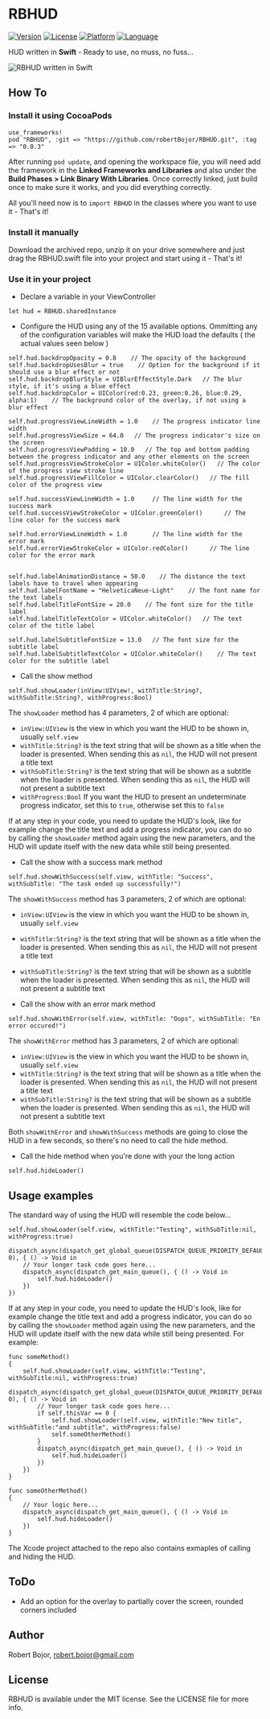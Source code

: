 # RBHUD

[![Version](https://img.shields.io/badge/version-0.0.3-green.svg?style=flat)](http://cocoapods.org/pods/RBHUD)
[![License](https://img.shields.io/badge/license-MIT-blue.svg?style=flat)](http://cocoapods.org/pods/RBHUD)
[![Platform](http://img.shields.io/badge/iOS-8.3%2B-blue.svg?style=flat)]()
[![Language](http://img.shields.io/badge/Swift-2.2-orange.svg?style=flat)]() 

HUD written in **Swift** - Ready to use, no muss, no fuss...

![RBHUD written in Swift](https://github.com/robertBojor/RBHUD/blob/master/hud_gif.gif)

## How To
### Install it using CocoaPods

```
use_frameworks!
pod "RBHUD", :git => "https://github.com/robertBojor/RBHUD.git", :tag => "0.0.3"
```

After running `pod update`, and opening the workspace file, you will need add the framework in the **Linked Frameworks and Libraries** and also under the **Build Phases > Link Binary With Libraries**. Once correctly linked, just build once to make sure it works, and you did everything correctly.

All you'll need now is to `import RBHUD` in the classes where you want to use it - That's it!

### Install it manually
Download the archived repo, unzip it on your drive somewhere and just drag the RBHUD.swift file into your project and start using it - That's it!

### Use it in your project
- Declare a variable in your ViewController
```
let hud = RBHUD.sharedInstance
```
- Configure the HUD using any of the 15 available options. Ommitting any of the configuration variables will make the HUD load the defaults ( the actual values seen below )
```
self.hud.backdropOpacity = 0.8    // The opacity of the background
self.hud.backdropUsesBlur = true    // Option for the background if it should use a blur effect or not
self.hud.backdropBlurStyle = UIBlurEffectStyle.Dark   // The blur style, if it's using a blue effect
self.hud.backdropColor = UIColor(red:0.23, green:0.26, blue:0.29, alpha:1)    // The background color of the overlay, if not using a blur effect

self.hud.progressViewLineWidth = 1.0    // The progress indicator line width
self.hud.progressViewSize = 64.0   // The progress indicator's size on the screen
self.hud.progressViewPadding = 10.0   // The top and bottom padding between the progress indicator and any other elements on the screen
self.hud.progressViewStrokeColor = UIColor.whiteColor()   // The color of the progress view stroke line
self.hud.progressViewFillColor = UIColor.clearColor()   // The fill color of the progress view

self.hud.successViewLineWidth = 1.0     // The line width for the success mark
self.hud.successViewStrokeColor = UIColor.greenColor()      // The line color for the success mark

self.hud.errorViewLineWidth = 1.0       // The line width for the error mark
self.hud.errorViewStrokeColor = UIColor.redColor()      // The line color for the error mark


self.hud.labelAnimationDistance = 50.0    // The distance the text labels have to travel when appearing
self.hud.labelFontName = "HelveticaNeue-Light"    // The font name for the text labels
self.hud.labelTitleFontSize = 20.0    // The font size for the title label
self.hud.labelTitleTextColor = UIColor.whiteColor()   // The text color of the title label

self.hud.labelSubtitleFontSize = 13.0   // The font size for the subtitle label
self.hud.labelSubtitleTextColor = UIColor.whiteColor()    // The text color for the subtitle label
```

- Call the show method
```
self.hud.showLoader(inView:UIView!, withTitle:String?, withSubTitle:String?, withProgress:Bool)
```
The `showLoader` method has 4 parameters, 2 of which are optional:

- `inView:UIView` is the view in which you want the HUD to be shown in, usually `self.view`
- `withTitle:String?` is the text string that will be shown as a title when the loader is presented. When sending this as `nil`, the HUD will not present a title text
- `withSubTitle:String?` is the text string that will be shown as a subtitle when the loader is presented. When sending this as `nil`, the HUD will not present a subtitle text
- `withProgress:Bool` If you want the HUD to present an undeterminate progress indicator, set this to `true`, otherwise set this to `false`

If at any step in your code, you need to update the HUD's look, like for example change the title text and add a progress indicator, you can do so by calling the `showLoader` method again using the new parameters, and the HUD will update itself with the new data while still being presented.

- Call the show with a success mark method
```
self.hud.showWithSuccess(self.view, withTitle: "Success", withSubTitle: "The task ended up successfully!")
```
The `showWithSuccess` method has 3 parameters, 2 of which are optional:

- `inView:UIView` is the view in which you want the HUD to be shown in, usually `self.view`
- `withTitle:String?` is the text string that will be shown as a title when the loader is presented. When sending this as `nil`, the HUD will not present a title text
- `withSubTitle:String?` is the text string that will be shown as a subtitle when the loader is presented. When sending this as `nil`, the HUD will not present a subtitle text

- Call the show with an error mark method
```
self.hud.showWithError(self.view, withTitle: "Oops", withSubTitle: "En error occured!")
```
The `showWithError` method has 3 parameters, 2 of which are optional:

- `inView:UIView` is the view in which you want the HUD to be shown in, usually `self.view`
- `withTitle:String?` is the text string that will be shown as a title when the loader is presented. When sending this as `nil`, the HUD will not present a title text
- `withSubTitle:String?` is the text string that will be shown as a subtitle when the loader is presented. When sending this as `nil`, the HUD will not present a subtitle text

Both `showWithError` and `showWithSuccess` methods are going to close the HUD in a few seconds, so there's no need to call the hide method.

- Call the hide method when you're done with your the long action
```
self.hud.hideLoader()
```

## Usage examples

The standard way of using the HUD will resemble the code below...
```
self.hud.showLoader(self.view, withTitle:"Testing", withSubTitle:nil, withProgress:true)
    dispatch_async(dispatch_get_global_queue(DISPATCH_QUEUE_PRIORITY_DEFAULT, 0), { () -> Void in
    // Your longer task code goes here...
    dispatch_async(dispatch_get_main_queue(), { () -> Void in
        self.hud.hideLoader()
    })
})
```

If at any step in your code, you need to update the HUD's look, like for example change the title text and add a progress indicator, you can do so by calling the `showLoader` method again using the new parameters, and the HUD will update itself with the new data while still being presented. For example:
```
func someMethod()
{
    self.hud.showLoader(self.view, withTitle:"Testing", withSubTitle:nil, withProgress:true)
    dispatch_async(dispatch_get_global_queue(DISPATCH_QUEUE_PRIORITY_DEFAULT, 0), { () -> Void in
        // Your longer task code goes here...
        if self.thisVar == 0 {
            self.hud.showLoader(self.view, withTitle:"New title", withSubTitle:"and subtitle", withProgress:false)
            self.someOtherMethod()
        }
        dispatch_async(dispatch_get_main_queue(), { () -> Void in
            self.hud.hideLoader()
        })
    })
}

func someOtherMethod()
{
    // Your logic here...
    dispatch_async(dispatch_get_main_queue(), { () -> Void in
        self.hud.hideLoader()
    })
}
```

The Xcode project attached to the repo also contains exmaples of calling and hiding the HUD.

## ToDo

- Add an option for the overlay to partially cover the screen, rounded corners included

## Author

Robert Bojor, robert.bojor@gmail.com

## License

RBHUD is available under the MIT license. See the LICENSE file for more info.
